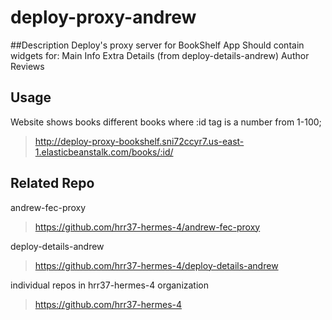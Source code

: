 # deploy-proxy-andrew

##Description
Deploy's proxy server for BookShelf App
Should contain widgets for:
  Main Info
  Extra Details (from deploy-details-andrew)
  Author
  Reviews

## Usage
Website shows books different books where :id tag is a number from 1-100;

> http://deploy-proxy-bookshelf.sni72ccyr7.us-east-1.elasticbeanstalk.com/books/:id/

## Related Repo
andrew-fec-proxy
> https://github.com/hrr37-hermes-4/andrew-fec-proxy

deploy-details-andrew
> https://github.com/hrr37-hermes-4/deploy-details-andrew

individual repos in hrr37-hermes-4 organization
> https://github.com/hrr37-hermes-4
